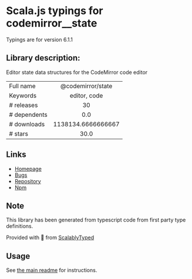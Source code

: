 
# Scala.js typings for codemirror__state

Typings are for version 6.1.1

## Library description:
Editor state data structures for the CodeMirror code editor

|                    |                 |
| ------------------ | :-------------: |
| Full name          | @codemirror/state |
| Keywords           | editor, code |
| # releases         | 30 |
| # dependents       | 0.0 |
| # downloads        | 1138134.6666666667 |
| # stars            | 30.0 |

## Links
- [Homepage](https://github.com/codemirror/state#readme)
- [Bugs](https://github.com/codemirror/state/issues)
- [Repository](https://github.com/codemirror/state)
- [Npm](https://www.npmjs.com/package/%40codemirror%2Fstate)
    


## Note
This library has been generated from typescript code from first party type definitions.

Provided with :purple_heart: from [ScalablyTyped](https://github.com/oyvindberg/ScalablyTyped)

## Usage
See [the main readme](../../readme.md) for instructions.


